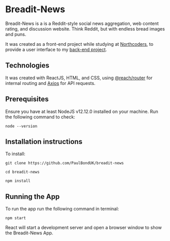 # Breadit-News

Breadit-News is a is a Reddit-style social news aggregation, web content rating, and discussion website. Think Reddit, but with endless bread images and puns.

It was created as a front-end project while studying at [Northcoders](https://www.northcoders.com), to provide a user interface to my [back-end project](https://github.com/PaulBondUK/be-nc-news).

## Technologies

It was created with ReactJS, HTML, and CSS, using [@reach/router](https://github.com/reach/router) for internal routing and [Axios](https://github.com/axios/axios) for API requests.

## Prerequisites

Ensure you have at least NodeJS v12.12.0 installed on your machine. Run the following command to check:

```
node --version
```

## Installation instructions

To install:

```
git clone https://github.com/PaulBondUK/breadit-news

cd breadit-news

npm install
```

## Running the App

To run the app run the following command in terminal:

```
npm start
```

React will start a development server and open a browser window to show the Breadit-News App.